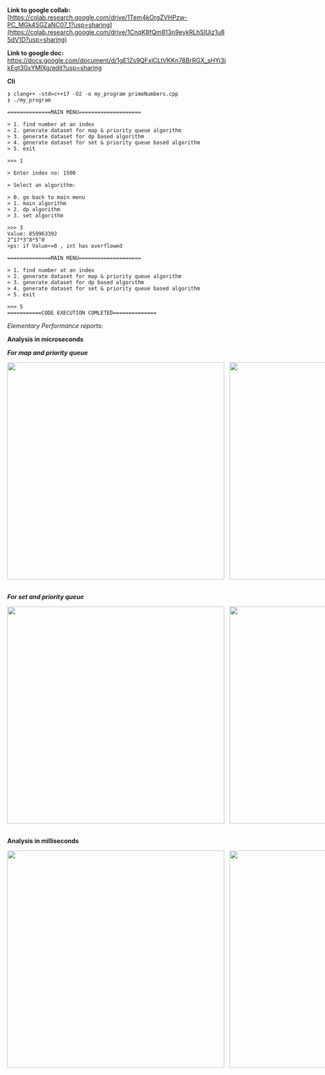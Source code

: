 **Link to google collab:**
[https://colab.research.google.com/drive/1Tem4kOrgZVHPzw-PC_MGk4SGZaNC07_1?usp=sharing](https://colab.research.google.com/drive/1CnqK8fQm813n9eykRLhSlUiz1u85dV1D?usp=sharing)

**Link to google doc:**
https://docs.google.com/document/d/1gE1Zs9QFxlCLtVKKn78BrRGX_sHYi3ikEgt30xYMlXg/edit?usp=sharing

**Cli**
```
❯ clang++ -std=c++17 -O2 -o my_program primeNumbers.cpp
❯ ./my_program

==============MAIN MENU====================

> 1. find number at an index 
> 2. generate dataset for map & priority queue algorithm 
> 3. generate dataset for dp based algorithm 
> 4. generate dataset for set & priority queue based algorithm 
> 5. exit 

>>> 1

> Enter index no: 1500

> Select an algorithm: 

> 0. go back to main menu 
> 1. main algorithm 
> 2. dp algorithm 
> 3. set algorithm 

>>> 3
Value: 859963392
2^17*3^8*5^0
>ps: if Value<=0 , int has overflowed

==============MAIN MENU====================

> 1. find number at an index 
> 2. generate dataset for map & priority queue algorithm 
> 3. generate dataset for dp based algorithm 
> 4. generate dataset for set & priority queue based algorithm 
> 5. exit 

>>> 5
===========CODE EXECUTION COMLETED==============
```

*Elementary Performance reports:*

**Analysis in microseconds**

***For map and priority queue***

<div style="display: grid; grid-template-columns: repeat(2, 1fr); gap: 12px;">
    <img src="https://github.com/user-attachments/assets/9e8f3780-cd88-4087-8e9e-6022fd3dbfc1" width=500/>
    <img src="https://github.com/user-attachments/assets/011c4efa-24c5-42e4-8304-9b552f4af8b6" width=500/>
</div>
<br/>

***For set and priority queue***

<div style="display: grid; grid-template-columns: repeat(2, 1fr); gap: 12px;">
  <img src="https://github.com/user-attachments/assets/b78c98e8-7523-4f1e-9ef0-68c29d45d19a" width=500/>
  <img src="https://github.com/user-attachments/assets/b309ac3c-142d-403f-8ab9-30f6cf595e8e" width=500/>
</div>
<br/>

**Analysis in milliseconds**

<div style="display: grid; grid-template-columns: repeat(2, 1fr); gap: 12px;">
    <img src="https://github.com/user-attachments/assets/7e330b48-9423-47ca-b054-d8dabba1641c" width=500/>
    <img src="https://github.com/user-attachments/assets/1e50997e-9c17-45ea-ad26-53a241a49db2" width=500/>
</div>
<br/>

